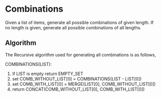 # Combinations

Given a list of items, generate all possible combinations of given length.
If no length is given, generate all possible combinations of all lengths.

## Algorithm

The Recursive algorithm used for generating all combinations is as follows,

COMBINATIONS(LIST):

1. If LIST is empty return EMPTY_SET
2. set COMB_WITHOUT_LIST[0] = COMBINATIONS(LIST - LIST[0])
3. set COMB_WITH_LIST[0] = MERGE(LIST[0], COMB_WITHOUT_LIST[0])
4. return CONCAT(COMB_WITHOUT_LIST[0], COMB_WITH_LIST[0])
